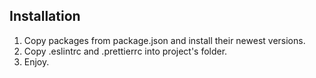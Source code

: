 ## Installation

1. Copy packages from package.json and install their newest versions.
2. Copy .eslintrc and .prettierrc into project's folder.
3. Enjoy.
